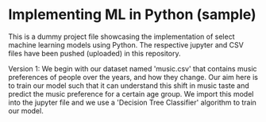 # Implementing ML in Python (sample)

This is a dummy project file showcasing the implementation of select machine learning models using Python.
The respective jupyter and CSV files have been pushed (uploaded) in this repository.


Version 1:
We begin with our dataset named 'music.csv' that contains music preferences of people over the years, and how they change.
Our aim here is to train our model such that it can understand this shift in music taste and predict the music preference for a certain age group.
We import this model into the jupyter file and we use a 'Decision Tree Classifier' algorithm to train our model.
